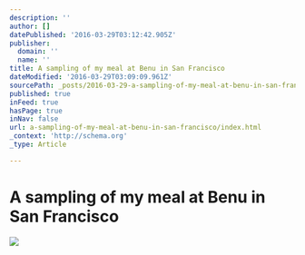 ```yaml
---
description: ''
author: []
datePublished: '2016-03-29T03:12:42.905Z'
publisher:
  domain: ''
  name: ''
title: A sampling of my meal at Benu in San Francisco
dateModified: '2016-03-29T03:09:09.961Z'
sourcePath: _posts/2016-03-29-a-sampling-of-my-meal-at-benu-in-san-francisco.md
published: true
inFeed: true
hasPage: true
inNav: false
url: a-sampling-of-my-meal-at-benu-in-san-francisco/index.html
_context: 'http://schema.org'
_type: Article

---
```

# A sampling of my meal at Benu in San Francisco
![](https://the-grid-user-content.s3-us-west-2.amazonaws.com/4ae026e7-0456-47b3-bd20-9903c7a8a6bf.png)